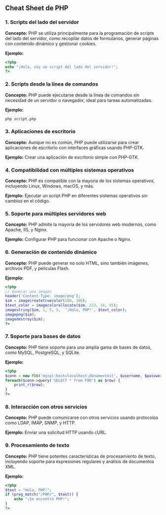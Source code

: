 ## Cheat Sheet de PHP

### 1. Scripts del lado del servidor

**Concepto:** PHP se utiliza principalmente para la programación de scripts del lado del servidor, como recopilar datos de formularios, generar páginas con contenido dinámico y gestionar cookies.

**Ejemplo:**

```php
<?php
echo "¡Hola, soy un script del lado del servidor!";
?>
```

### 2. Scripts desde la línea de comandos

**Concepto:** PHP puede ejecutarse desde la línea de comandos sin necesidad de un servidor o navegador, ideal para tareas automatizadas.

**Ejemplo:**

```bash
php script.php
```

### 3. Aplicaciones de escritorio

**Concepto:** Aunque no es común, PHP puede utilizarse para crear aplicaciones de escritorio con interfaces gráficas usando PHP-GTK.

**Ejemplo:** Crear una aplicación de escritorio simple con PHP-GTK.

### 4. Compatibilidad con múltiples sistemas operativos

**Concepto:** PHP es compatible con la mayoría de los sistemas operativos, incluyendo Linux, Windows, macOS, y más.

**Ejemplo:** Ejecutar un script PHP en diferentes sistemas operativos sin cambios en el código.

### 5. Soporte para múltiples servidores web

**Concepto:** PHP admite la mayoría de los servidores web modernos, como Apache, IIS, y Nginx.

**Ejemplo:** Configurar PHP para funcionar con Apache o Nginx.

### 6. Generación de contenido dinámico

**Concepto:** PHP puede generar no solo HTML, sino también imágenes, archivos PDF, y películas Flash.

**Ejemplo:**

```php
<?php
// Generar una imagen
header('Content-Type: image/png');
$im = imagecreatetruecolor(100, 100);
$text_color = imagecolorallocate($im, 233, 14, 91);
imagestring($im, 1, 5, 5,  '¡Hola, PHP!', $text_color);
imagepng($im);
imagedestroy($im);
?>
```

### 7. Soporte para bases de datos

**Concepto:** PHP tiene soporte para una amplia gama de bases de datos, como MySQL, PostgreSQL, y SQLite.

**Ejemplo:**

```php
<?php
$conn = new PDO('mysql:host=localhost;dbname=test', $username, $password);
foreach($conn->query('SELECT * from FOO') as $row) {
    print_r($row);
}
?>
```

### 8. Interacción con otros servicios

**Concepto:** PHP puede comunicarse con otros servicios usando protocolos como LDAP, IMAP, SNMP, y HTTP.

**Ejemplo:** Enviar una solicitud HTTP usando cURL.

### 9. Procesamiento de texto

**Concepto:** PHP tiene potentes características de procesamiento de texto, incluyendo soporte para expresiones regulares y análisis de documentos XML.

**Ejemplo:**

```php
<?php
$text = "Hola, PHP!";
if (preg_match("/PHP/", $text)) {
    echo "¡Se encontró PHP!";
}
?>
```
